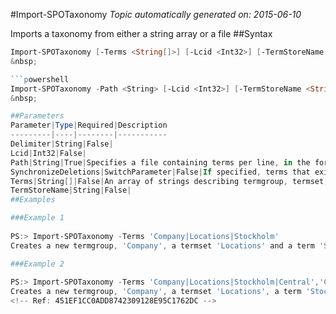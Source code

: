 #Import-SPOTaxonomy
*Topic automatically generated on: 2015-06-10*

Imports a taxonomy from either a string array or a file
##Syntax
```powershell
Import-SPOTaxonomy [-Terms <String[]>] [-Lcid <Int32>] [-TermStoreName <String>] [-Delimiter <String>] [-SynchronizeDeletions [<SwitchParameter>]]```
&nbsp;

```powershell
Import-SPOTaxonomy -Path <String> [-Lcid <Int32>] [-TermStoreName <String>] [-Delimiter <String>] [-SynchronizeDeletions [<SwitchParameter>]]```
&nbsp;

##Parameters
Parameter|Type|Required|Description
---------|----|--------|-----------
Delimiter|String|False|
Lcid|Int32|False|
Path|String|True|Specifies a file containing terms per line, in the format as required by the Terms parameter.
SynchronizeDeletions|SwitchParameter|False|If specified, terms that exist in the termset, but are not in the imported data will be removed.
Terms|String[]|False|An array of strings describing termgroup, termset, term, subterms using a default delimiter of '|'.
TermStoreName|String|False|
##Examples

###Example 1
    
PS:> Import-SPOTaxonomy -Terms 'Company|Locations|Stockholm'
Creates a new termgroup, 'Company', a termset 'Locations' and a term 'Stockholm'

###Example 2
    
PS:> Import-SPOTaxonomy -Terms 'Company|Locations|Stockholm|Central','Company|Locations|Stockholm|North'
Creates a new termgroup, 'Company', a termset 'Locations', a term 'Stockholm' and two subterms: 'Central', and 'North'
<!-- Ref: 451EF1CC0ADD8742309128E95C1762DC -->